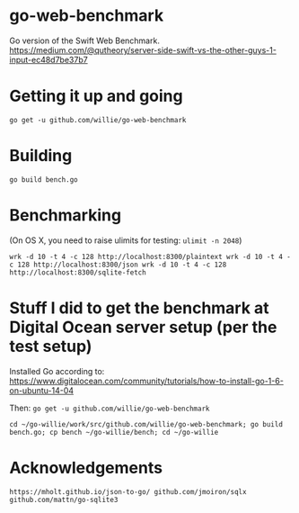 # go-web-benchmark
Go version of the Swift Web Benchmark.  https://medium.com/@qutheory/server-side-swift-vs-the-other-guys-1-input-ec48d7be37b7

# Getting it up and going

`go get -u github.com/willie/go-web-benchmark`

# Building

`go build bench.go`

# Benchmarking

(On OS X, you need to raise ulimits for testing: `ulimit -n 2048`)

`wrk -d 10 -t 4 -c 128 http://localhost:8300/plaintext
wrk -d 10 -t 4 -c 128 http://localhost:8300/json
wrk -d 10 -t 4 -c 128 http://localhost:8300/sqlite-fetch
`

# Stuff I did to get the benchmark at Digital Ocean server setup (per the test setup)

Installed Go according to: https://www.digitalocean.com/community/tutorials/how-to-install-go-1-6-on-ubuntu-14-04

Then: `go get -u github.com/willie/go-web-benchmark`

`cd ~/go-willie/work/src/github.com/willie/go-web-benchmark; go build bench.go; cp bench ~/go-willie/bench; cd ~/go-willie`

# Acknowledgements

`https://mholt.github.io/json-to-go/
github.com/jmoiron/sqlx
github.com/mattn/go-sqlite3
`
